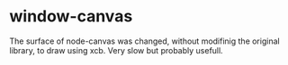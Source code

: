 # window-canvas

The surface of node-canvas was changed, without modifinig the original library, to draw using xcb. Very slow but probably usefull.
